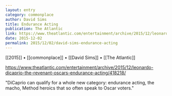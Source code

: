 ```yaml
---
layout: entry
category: commonplace
author: David Sims
title: Endurance Acting
publication: The Atlantic
link: https://www.theatlantic.com/entertainment/archive/2015/12/leonardo-dicaprio-the-revenant-oscars-endurance-acting/418218/
date: 2015-12-02
permalink: 2015/12/02/david-sims-endurance-acting
---
```


[[2015]] • [[commonplace]] • [[David Sims]] • [[The Atlantic]]

https://www.theatlantic.com/entertainment/archive/2015/12/leonardo-dicaprio-the-revenant-oscars-endurance-acting/418218/

"DiCaprio can qualify for a whole new category: endurance acting, the macho, Method heroics that so often speak to Oscar voters."
 
 
